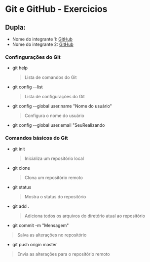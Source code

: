 # Git e GitHub - Exercicios

## Dupla:

- Nome do integrante 1: [GitHub](https://github.com/nelsonamorim)
- Nome do integrante 2: [GitHub](https://github.com/<nadiabarbosa>)

### Confingurações do Git

- git help
  > Lista de comandos do Git
- git config --list
  > Lista de configurações do Git
- git config --global user.name "Nome do usuário"
  > Configura o nome do usuário
- git config --global user.email "SeuRealizando


### Comandos básicos do Git
- git init
  > Inicializa um repositório local
- git clone <link-do-repositorio>
  > Clona um repositório remoto
- git status
  > Mostra o status do repositório
- git add .
  > Adiciona todos os arquivos do diretório atual ao repositório
- git commit -m "Mensagem"
> Salva as alterações no repositório
- git push origin master  
> Envia as alterações para o repositório remoto